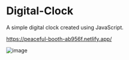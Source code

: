 # Digital-Clock
A simple digital clock created using JavaScript.

https://peaceful-booth-ab956f.netlify.app/


![image](https://user-images.githubusercontent.com/83343880/134786033-9cd79e8c-cfd7-4e92-8b17-4804b29a5196.png)
